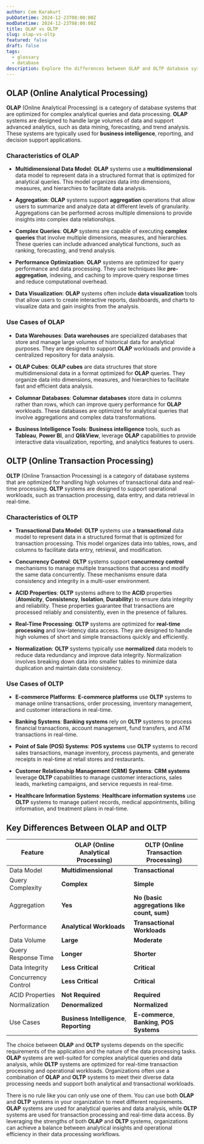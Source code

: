 ```yaml
---
author: Cem Karakurt
pubDatetime: 2024-12-23T08:00:00Z
modDatetime: 2024-12-23T08:00:00Z
title: OLAP vs OLTP
slug: olap-vs-oltp
featured: false
draft: false
tags:
  - glossary
  - database
description: Explore the differences between OLAP and OLTP database systems.
---
```


## **OLAP** (Online Analytical Processing)

**OLAP** (Online Analytical Processing) is a category of database systems that are optimized for complex analytical queries and data processing. **OLAP** systems are designed to handle large volumes of data and support advanced analytics, such as data mining, forecasting, and trend analysis. These systems are typically used for **business intelligence**, reporting, and decision support applications.

### Characteristics of **OLAP**

- **Multidimensional Data Model**: **OLAP** systems use a **multidimensional** data model to represent data in a structured format that is optimized for analytical queries. This model organizes data into dimensions, measures, and hierarchies to facilitate data analysis.

- **Aggregation**: **OLAP** systems support **aggregation** operations that allow users to summarize and analyze data at different levels of granularity. Aggregations can be performed across multiple dimensions to provide insights into complex data relationships.

- **Complex Queries**: **OLAP** systems are capable of executing **complex queries** that involve multiple dimensions, measures, and hierarchies. These queries can include advanced analytical functions, such as ranking, forecasting, and trend analysis.

- **Performance Optimization**: **OLAP** systems are optimized for query performance and data processing. They use techniques like **pre-aggregation**, indexing, and caching to improve query response times and reduce computational overhead.

- **Data Visualization**: **OLAP** systems often include **data visualization** tools that allow users to create interactive reports, dashboards, and charts to visualize data and gain insights from the analysis.

### Use Cases of **OLAP**

- **Data Warehouses**: **Data warehouses** are specialized databases that store and manage large volumes of historical data for analytical purposes. They are designed to support **OLAP** workloads and provide a centralized repository for data analysis.

- **OLAP Cubes**: **OLAP cubes** are data structures that store multidimensional data in a format optimized for **OLAP** queries. They organize data into dimensions, measures, and hierarchies to facilitate fast and efficient data analysis.

- **Columnar Databases**: **Columnar databases** store data in columns rather than rows, which can improve query performance for **OLAP** workloads. These databases are optimized for analytical queries that involve aggregations and complex data transformations.

- **Business Intelligence Tools**: **Business intelligence** tools, such as **Tableau**, **Power BI**, and **QlikView**, leverage **OLAP** capabilities to provide interactive data visualization, reporting, and analytics features to users.

## **OLTP** (Online Transaction Processing)

**OLTP** (Online Transaction Processing) is a category of database systems that are optimized for handling high volumes of transactional data and real-time processing. **OLTP** systems are designed to support operational workloads, such as transaction processing, data entry, and data retrieval in real-time.

### Characteristics of **OLTP**

- **Transactional Data Model**: **OLTP** systems use a **transactional** data model to represent data in a structured format that is optimized for transaction processing. This model organizes data into tables, rows, and columns to facilitate data entry, retrieval, and modification.

- **Concurrency Control**: **OLTP** systems support **concurrency control** mechanisms to manage multiple transactions that access and modify the same data concurrently. These mechanisms ensure data consistency and integrity in a multi-user environment.

- **ACID Properties**: **OLTP** systems adhere to the **ACID** properties (**Atomicity**, **Consistency**, **Isolation**, **Durability**) to ensure data integrity and reliability. These properties guarantee that transactions are processed reliably and consistently, even in the presence of failures.

- **Real-Time Processing**: **OLTP** systems are optimized for **real-time processing** and low-latency data access. They are designed to handle high volumes of short and simple transactions quickly and efficiently.

- **Normalization**: **OLTP** systems typically use **normalized** data models to reduce data redundancy and improve data integrity. Normalization involves breaking down data into smaller tables to minimize data duplication and maintain data consistency.

### Use Cases of **OLTP**

- **E-commerce Platforms**: **E-commerce platforms** use **OLTP** systems to manage online transactions, order processing, inventory management, and customer interactions in real-time.

- **Banking Systems**: **Banking systems** rely on **OLTP** systems to process financial transactions, account management, fund transfers, and ATM transactions in real-time.

- **Point of Sale (POS) Systems**: **POS systems** use **OLTP** systems to record sales transactions, manage inventory, process payments, and generate receipts in real-time at retail stores and restaurants.

- **Customer Relationship Management (CRM) Systems**: **CRM systems** leverage **OLTP** capabilities to manage customer interactions, sales leads, marketing campaigns, and service requests in real-time.

- **Healthcare Information Systems**: **Healthcare information systems** use **OLTP** systems to manage patient records, medical appointments, billing information, and treatment plans in real-time.

## Key Differences Between **OLAP** and **OLTP**

| Feature             | **OLAP** (Online Analytical Processing)  | **OLTP** (Online Transaction Processing)     |
| ------------------- | ---------------------------------------- | -------------------------------------------- |
| Data Model          | **Multidimensional**                     | **Transactional**                            |
| Query Complexity    | **Complex**                              | **Simple**                                   |
| Aggregation         | **Yes**                                  | **No (basic aggregations like count, sum)**  |
| Performance         | **Analytical Workloads**                 | **Transactional Workloads**                  |
| Data Volume         | **Large**                                | **Moderate**                                 |
| Query Response Time | **Longer**                               | **Shorter**                                  |
| Data Integrity      | **Less Critical**                        | **Critical**                                 |
| Concurrency Control | **Less Critical**                        | **Critical**                                 |
| ACID Properties     | **Not Required**                         | **Required**                                 |
| Normalization       | **Denormalized**                         | **Normalized**                               |
| Use Cases           | **Business Intelligence**, **Reporting** | **E-commerce**, **Banking**, **POS Systems** |

The choice between **OLAP** and **OLTP** systems depends on the specific requirements of the application and the nature of the data processing tasks. **OLAP** systems are well-suited for complex analytical queries and data analysis, while **OLTP** systems are optimized for real-time transaction processing and operational workloads. Organizations often use a combination of **OLAP** and **OLTP** systems to meet their diverse data processing needs and support both analytical and transactional workloads.

There is no rule like you can only use one of them. You can use both **OLAP** and **OLTP** systems in your organization to meet different requirements. **OLAP** systems are used for analytical queries and data analysis, while **OLTP** systems are used for transaction processing and real-time data access. By leveraging the strengths of both **OLAP** and **OLTP** systems, organizations can achieve a balance between analytical insights and operational efficiency in their data processing workflows.
